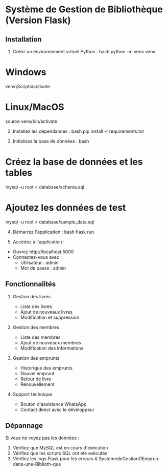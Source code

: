 # Système de Gestion de Bibliothèque (Version Flask)

## Installation

1. Créez un environnement virtuel Python :
bash
python -m venv venv

# Windows
venv\Scripts\activate

# Linux/MacOS
source venv/bin/activate


2. Installez les dépendances :
bash
pip install -r requirements.txt


3. Initialisez la base de données :
bash
# Créez la base de données et les tables
mysql -u root < database/schema.sql

# Ajoutez les données de test
mysql -u root < database/sample_data.sql


4. Démarrez l'application :
bash
flask run


5. Accédez à l'application :
- Ouvrez http://localhost:5000
- Connectez-vous avec :
  - Utilisateur : admin
  - Mot de passe : admin

## Fonctionnalités

1. Gestion des livres
   - Liste des livres
   - Ajout de nouveaux livres
   - Modification et suppression

2. Gestion des membres
   - Liste des membres
   - Ajout de nouveaux membres
   - Modification des informations

3. Gestion des emprunts
   - Historique des emprunts
   - Nouvel emprunt
   - Retour de livre
   - Renouvellement

4. Support technique
   - Bouton d'assistance WhatsApp
   - Contact direct avec le développeur

## Dépannage

Si vous ne voyez pas les données :
1. Vérifiez que MySQL est en cours d'exécution
2. Vérifiez que les scripts SQL ont été exécutés
3. Vérifiez les logs Flask pour les erreurs
#   S y s t e m e _ d e _ G e s t i o n _ D _ E m p r u n - d a n s - u n e - B i b l i o t h - q u e  
 